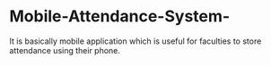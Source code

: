 # Mobile-Attendance-System-
It is basically mobile application which is useful for faculties to store attendance using their phone.

